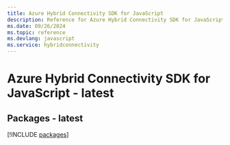 ```yaml
---
title: Azure Hybrid Connectivity SDK for JavaScript
description: Reference for Azure Hybrid Connectivity SDK for JavaScript
ms.date: 09/26/2024
ms.topic: reference
ms.devlang: javascript
ms.service: hybridconnectivity
---
```

# Azure Hybrid Connectivity SDK for JavaScript - latest
## Packages - latest
[!INCLUDE [packages](hybrid-connectivity-index.md)]